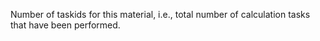 Number of taskids for this material, i.e., total number of calculation tasks that have been performed.